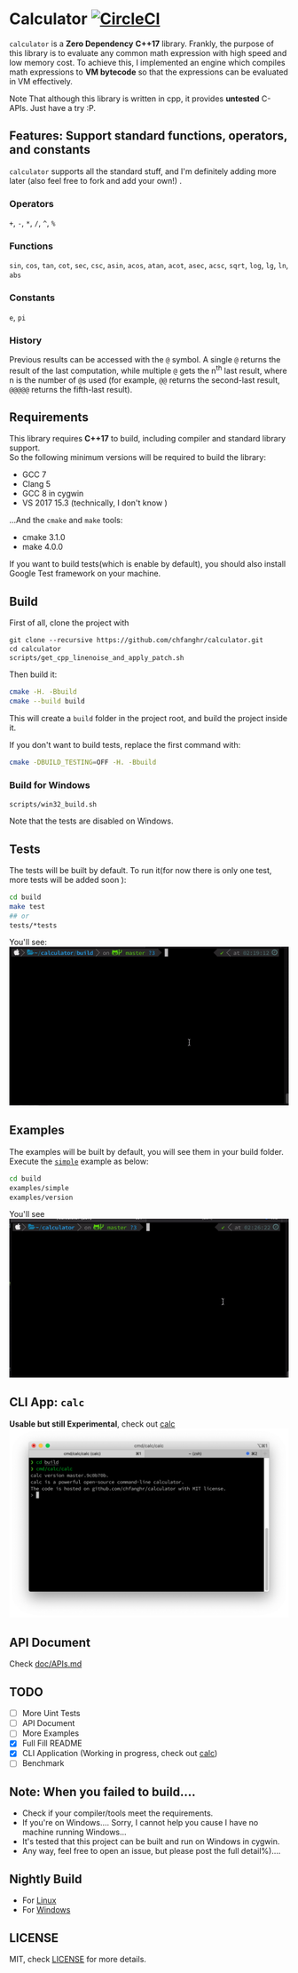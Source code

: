 # Calculator [![CircleCI](https://circleci.com/gh/chfanghr/calculator.svg?style=svg)](https://circleci.com/gh/chfanghr/calculator)
`calculator` is a **Zero Dependency** **C++17** library. Frankly, the purpose of this library is to evaluate any common math expression 
with high speed and low memory cost. 
To achieve this, I implemented an engine which compiles math expressions 
to **VM bytecode** so that the expressions can be evaluated in VM effectively. <br>

Note That although this library is written in cpp, it provides **untested** C-APIs. Just have a try :P.

## Features: Support standard functions, operators, and constants
`calculator` supports all the standard stuff, and I'm definitely adding more later (also feel free to fork and add
 your own!) .
 
 ### Operators
 `+`, `-`, `*`, `/`, `^`, `%`
 
 ### Functions
 `sin`, `cos`, `tan`, `cot`, `sec`, `csc`, `asin`, `acos`, `atan`, `acot`, `asec`, `acsc`, `sqrt`, `log`, `lg`, `ln`, `abs`
 
 ### Constants
 `e`, `pi`
 
 ### History
 Previous results can be accessed with the `@` symbol. A single `@` returns the result of the last computation, while
  multiple `@` gets the n<sup>th</sup> last result, where n is the number of `@`s used (for example, `@@` returns the
   second-last result, `@@@@@` returns the fifth-last result).
 
## Requirements
This library requires **C++17** to build, including compiler and standard library support. <br>
So the following minimum versions will be required to build the library:
* GCC 7
* Clang 5
* GCC 8 in cygwin
* VS 2017 15.3 (technically, I don't know )

...And the `cmake` and `make` tools:
* cmake 3.1.0
* make 4.0.0

If you want to build tests(which is enable by default), you should also install Google Test framework on your machine.
 
## Build
First of all, clone the project with
```shell script
git clone --recursive https://github.com/chfanghr/calculator.git
cd calculator
scripts/get_cpp_linenoise_and_apply_patch.sh
```
Then build it:
```bash
cmake -H. -Bbuild
cmake --build build
```
This will create a `build` folder in the project root, and build the project inside it.

If you don't want to build tests, replace the first command with:
```bash
cmake -DBUILD_TESTING=OFF -H. -Bbuild
``` 

### Build for Windows
```shell script
scripts/win32_build.sh
```
Note that the tests are disabled on Windows.

## Tests
The tests will be built by default. To run it(for now there is only one test, more tests will be added soon ):
```bash
cd build
make test
## or
tests/*tests
```
You'll see:<br>
![run_tests](doc/img/run_tests.gif)

## Examples
The examples will be built by default, you will see them in your build folder.<br>
Execute the [`simple`](examples/simple/simple.cc) example as below:

```bash
cd build
examples/simple
examples/version
``` 
You'll see<br>
![run_examples](doc/img/run_examples.gif)

## CLI App: `calc`
**Usable but still Experimental**, check out [calc](cmd/calc/README.md)<br>
![calc_screenshot](doc/img/calc_screenshot.png)

## API Document
Check [doc/APIs.md](doc/APIs.md)

## TODO
- [ ] More Uint Tests
- [ ] API Document
- [ ] More Examples
- [x] Full Fill README
- [x] CLI Application (Working in progress, check out [calc](cmd/calc))
- [ ] Benchmark

## Note: When you failed to build....
* Check if your compiler/tools meet the requirements.
* If you're on Windows.... Sorry, I cannot help you cause I have no machine running Windows...
* It's tested that this project can be built and run on Windows in cygwin.
* Any way, feel free to open an issue, but please post the full detail%)....

## Nightly Build
* For [Linux](https://circleci.com/api/v1.1/project/github/chfanghr/calculator/latest/artifacts/0//root/project/linux_release.zip)<br>
* For [Windows]([linux_release.zip](https://circleci.com/api/v1.1/project/github/chfanghr/calculator/latest/artifacts/0//root/project/windows_release.zip))

## LICENSE
MIT, check [LICENSE](LICENSE) for more details.
